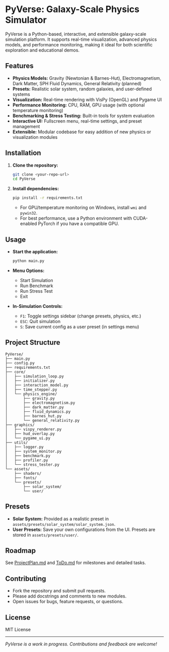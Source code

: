 # PyVerse: Galaxy-Scale Physics Simulator

PyVerse is a Python-based, interactive, and extensible galaxy-scale simulation platform. It supports real-time visualization, advanced physics models, and performance monitoring, making it ideal for both scientific exploration and educational demos.

## Features

- **Physics Models:** Gravity (Newtonian & Barnes-Hut), Electromagnetism, Dark Matter, SPH Fluid Dynamics, General Relativity (planned)
- **Presets:** Realistic solar system, random galaxies, and user-defined systems
- **Visualization:** Real-time rendering with VisPy (OpenGL) and Pygame UI
- **Performance Monitoring:** CPU, RAM, GPU usage (with optional temperature monitoring)
- **Benchmarking & Stress Testing:** Built-in tools for system evaluation
- **Interactive UI:** Fullscreen menu, real-time settings, and preset management
- **Extensible:** Modular codebase for easy addition of new physics or visualization modules

## Installation

1. **Clone the repository:**

   ```sh
   git clone <your-repo-url>
   cd PyVerse
   ```

2. **Install dependencies:**

   ```sh
   pip install -r requirements.txt
   ```

   - For GPU/temperature monitoring on Windows, install `wmi` and `pywin32`.
   - For best performance, use a Python environment with CUDA-enabled PyTorch if you have a compatible GPU.

## Usage

- **Start the application:**

  ```sh
  python main.py
  ```

- **Menu Options:**
  - Start Simulation
  - Run Benchmark
  - Run Stress Test
  - Exit

- **In-Simulation Controls:**
  - `F1`: Toggle settings sidebar (change presets, physics, etc.)
  - `ESC`: Quit simulation
  - `S`: Save current config as a user preset (in settings menu)

## Project Structure

```text
PyVerse/
├── main.py
├── config.py
├── requirements.txt
├── core/
│   ├── simulation_loop.py
│   ├── initializer.py
│   ├── interaction_model.py
│   ├── time_stepper.py
│   └── physics_engine/
│       ├── gravity.py
│       ├── electromagnetism.py
│       ├── dark_matter.py
│       ├── fluid_dynamics.py
│       ├── barnes_hut.py
│       └── general_relativity.py
├── graphics/
│   ├── vispy_renderer.py
│   ├── hud_overlay.py
│   └── pygame_ui.py
├── utils/
│   ├── logger.py
│   ├── system_monitor.py
│   ├── benchmark.py
│   ├── profiler.py
│   └── stress_tester.py
└── assets/
    ├── shaders/
    ├── fonts/
    └── presets/
        ├── solar_system/
        └── user/
```

## Presets

- **Solar System:** Provided as a realistic preset in `assets/presets/solar_system/solar_system.json`.
- **User Presets:** Save your own configurations from the UI. Presets are stored in `assets/presets/user/`.

## Roadmap

See [ProjectPlan.md](ProjectPlan.md) and [ToDo.md](ToDo.md) for milestones and detailed tasks.

## Contributing

- Fork the repository and submit pull requests.
- Please add docstrings and comments to new modules.
- Open issues for bugs, feature requests, or questions.

## License

MIT License

---

*PyVerse is a work in progress. Contributions and feedback are welcome!*

